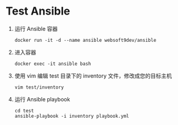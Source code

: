 # Test Ansible

1. 运行 Ansible 容器
    ```
    docker run -it -d --name ansible websoft9dev/ansible
    ```

2. 进入容器
   ```
   docker exec -it ansible bash
   ```

3. 使用 vim 编辑 test 目录下的 inventory 文件，修改成您的目标主机
   ```
   vim test/inventory
   ```

4. 运行 Ansible playbook
   ```
   cd test
   ansible-playbook -i inventory playbook.yml
   ```